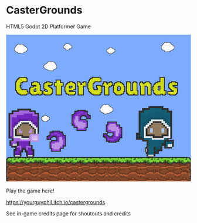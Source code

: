 # CasterGrounds
 HTML5 Godot 2D Platformer Game

![TitleImage](https://github.com/yourguyphil/CasterGrounds/blob/main/CastergroundsTitleScreenSomeoneChasing.png)

Play the game here!

https://yourguyphil.itch.io/castergrounds


See in-game credits page for shoutouts and credits
